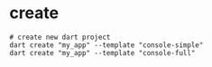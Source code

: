 # create

```shell
# create new dart project
dart create "my_app" --template "console-simple"
dart create "my_app" --template "console-full"
```
